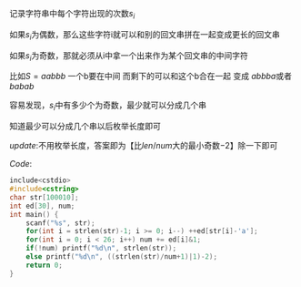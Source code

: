 记录字符串中每个字符出现的次数$s_i$

如果$s_i$为偶数，那么这些字符i就可以和别的回文串拼在一起变成更长的回文串

如果$s_i$为奇数，那就必须从i中拿一个出来作为某个回文串的中间字符

比如$S=aabbb$ 一个b要在中间 而剩下的可以和这个b合在一起 变成 $abbba$或者$babab$

容易发现，$s_i$中有多少个为奇数，最少就可以分成几个串

知道最少可以分成几个串以后枚举长度即可

$update :$不用枚举长度，答案即为【比$len/num$大的最小奇数$-2$】除一下即可

$Code:$

```cpp
include<cstdio>
#include<cstring>
char str[100010];
int ed[30], num;
int main() {
	scanf("%s", str);
	for(int i = strlen(str)-1; i >= 0; i--) ++ed[str[i]-'a'];
	for(int i = 0; i < 26; i++) num += ed[i]&1;
    if(!num) printf("%d\n", strlen(str));
    else printf("%d\n", ((strlen(str)/num+1)|1)-2);
    return 0;
}
```
